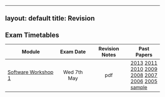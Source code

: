
---
layout: default
title: Revision
---

## Exam Timetables


| Module             | Exam Date|Revision Notes | Past Papers |
| ------------------ |:--------:| :-------------:| ----------- 
|[Software Workshop 1](https://www.cs.bham.ac.uk/internal/courses/java/msc/ )   | Wed 7th May| pdf| [2013](PastPapers/A2048712.pdf)   [2011](PastPapers/A2048710.pdf)   <br>[2010](PastPapers/A2048709.pdf)  [2009](PastPapers/A2048708.pdf)  <br>[2008](PastPapers/A2048707.pdf)   [2007](PastPapers/A2048706.pdf) <br>[2006](PastPapers/A2048705.pdf)   [2005](PastPapers/A2048704.pdf) <br> [sample](https://www.cs.bham.ac.uk/internal/courses/java/msc/)|



